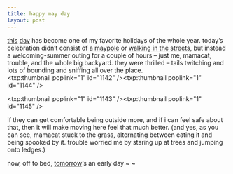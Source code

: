 ```yaml
---
title: happy may day    
layout: post
---
```


[this][1] [day][2] has become one of my favorite holidays of the whole year. today&#8217;s celebration didn&#8217;t consist of a [maypole][3] or [walking in the streets][4], but instead a welcoming-summer outing for a couple of hours &#8211; just me, mamacat, trouble, and the whole big backyard. they were thrilled &#8211; tails twitching and lots of bounding and sniffing all over the place.  
<span class="pic3"><txp:thumbnail poplink="1" id="1142" /><txp:thumbnail poplink="1" id="1144" /></span>

<span class="pic3"><txp:thumbnail poplink="1" id="1143" /><txp:thumbnail poplink="1" id="1145" /></span>

if they can get comfortable being outside more, and if i can feel safe about that, then it will make moving here feel that much better. (and yes, as you can see, mamacat stuck to the grass, alternating between eating it and being spooked by it. trouble worried me by staring up at trees and jumping onto ledges.)

now, off to bed, [tomorrow][5]&#8216;s an early day ~ ~

 [1]: http://en.wikipedia.org/wiki/May_Day
 [2]: http://beinecke.library.yale.edu/illustratedword/craneCause/08-09crane.html
 [3]: http://www.brynmawr.edu/news/2006-04-20/mayday.shtml
 [4]: http://marxists.org/subject/mayday/index.htm
 [5]: http://www.sheepandwool.org/schedule/preschedule.html
